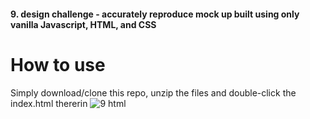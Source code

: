 #### 9. design challenge - accurately reproduce mock up built using only vanilla Javascript, HTML, and CSS
# How to use
Simply download/clone this repo, unzip the files and double-click the index.html thererin
![9 html](https://github.com/user-attachments/assets/6ea7a0b2-4cdc-445c-a1c9-46286fca5748)
